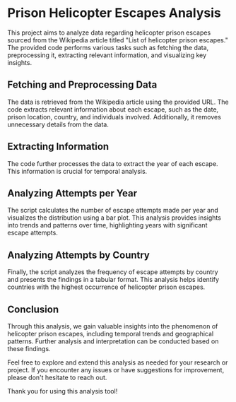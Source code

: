 # Prison Helicopter Escapes Analysis

This project aims to analyze data regarding helicopter prison escapes sourced from the Wikipedia article titled "List of helicopter prison escapes." The provided code performs various tasks such as fetching the data, preprocessing it, extracting relevant information, and visualizing key insights.

## Fetching and Preprocessing Data

The data is retrieved from the Wikipedia article using the provided URL. The code extracts relevant information about each escape, such as the date, prison location, country, and individuals involved. Additionally, it removes unnecessary details from the data.

## Extracting Information

The code further processes the data to extract the year of each escape. This information is crucial for temporal analysis.

## Analyzing Attempts per Year

The script calculates the number of escape attempts made per year and visualizes the distribution using a bar plot. This analysis provides insights into trends and patterns over time, highlighting years with significant escape attempts.

## Analyzing Attempts by Country

Finally, the script analyzes the frequency of escape attempts by country and presents the findings in a tabular format. This analysis helps identify countries with the highest occurrence of helicopter prison escapes.

## Conclusion

Through this analysis, we gain valuable insights into the phenomenon of helicopter prison escapes, including temporal trends and geographical patterns. Further analysis and interpretation can be conducted based on these findings.

Feel free to explore and extend this analysis as needed for your research or project. If you encounter any issues or have suggestions for improvement, please don't hesitate to reach out.

Thank you for using this analysis tool!
